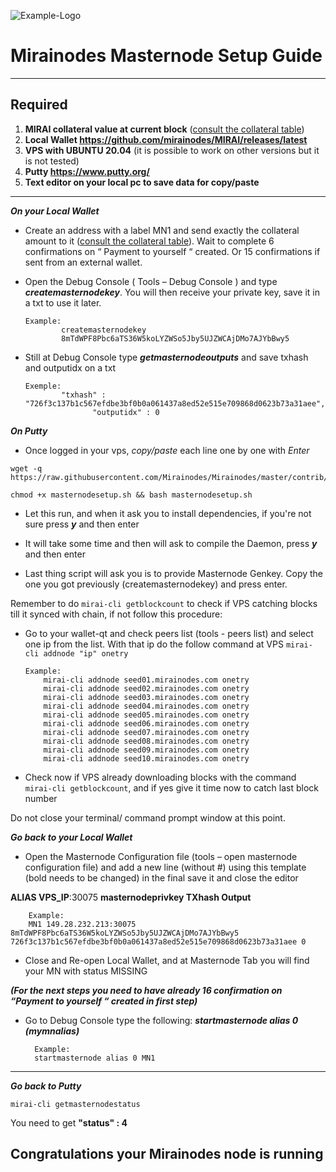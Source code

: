 ![Example-Logo](https://sappcoin.com/wp-content/uploads/2021/05/Mirainodes-logo-transparent.png)

# Mirainodes Masternode Setup Guide
***
## Required
1) **MIRAI collateral value at current block** ([consult the collateral table](../../README.md#rewards-breakdown))
2) **Local Wallet https://github.com/mirainodes/MIRAI/releases/latest**
3) **VPS with UBUNTU 20.04** (it is possible to work on other versions but it is not tested)
4) **Putty https://www.putty.org/**
5) **Text editor on your local pc to save data for copy/paste**
***

***On your Local Wallet***
* Create an address with a label MN1 and send exactly the collateral amount to it ([consult the collateral table](../../README.md#rewards-breakdown)).
 Wait to complete 6 confirmations on “ Payment to yourself “ created.
 Or 15 confirmations if sent from an external wallet.

* Open the Debug Console ( Tools – Debug Console ) and type ***createmasternodekey***.
You will then receive your private key, save it in a txt to use it later.
  ```
  Example:
          createmasternodekey
          8mTdWPF8Pbc6aTS36W5koLYZWSo5Jby5UJZWCAjDMo7AJYbBwy5
* Still at Debug Console type ***getmasternodeoutputs*** and save txhash and outputidx on a txt
  ```
  Exemple:
          "txhash" : "726f3c137b1c567efdbe3bf0b0a061437a8ed52e515e709868d0623b73a31aee",
		         "outputidx" : 0

***On Putty***

* Once logged in your vps, *copy/paste* each line one by one with *Enter*

```
wget -q https://raw.githubusercontent.com/Mirainodes/Mirainodes/master/contrib/masternodesetup/masternodesetup.sh
```

```
chmod +x masternodesetup.sh && bash masternodesetup.sh
```

* Let this run, and when it ask you to install dependencies, if you're not sure press ***y*** and then enter

* It will take some time and then will ask to compile the Daemon, press ***y*** and then enter 

* Last thing script will ask you is to provide Masternode Genkey. Copy the one you got previously (createmasternodekey) and press enter.

Remember to do `mirai-cli getblockcount` to check if VPS catching blocks till it synced with chain, if not follow this procedure:

* Go to your wallet-qt and check peers list (tools - peers list) and select one ip from the list. With that ip do the follow command at VPS `mirai-cli addnode "ip" onetry`

      Example:
		  mirai-cli addnode seed01.mirainodes.com onetry
		  mirai-cli addnode seed02.mirainodes.com onetry
		  mirai-cli addnode seed03.mirainodes.com onetry
		  mirai-cli addnode seed04.mirainodes.com onetry
		  mirai-cli addnode seed05.mirainodes.com onetry
		  mirai-cli addnode seed06.mirainodes.com onetry
		  mirai-cli addnode seed07.mirainodes.com onetry
		  mirai-cli addnode seed08.mirainodes.com onetry
		  mirai-cli addnode seed09.mirainodes.com onetry
		  mirai-cli addnode seed10.mirainodes.com onetry

    
* Check now if VPS already downloading blocks with the command `mirai-cli getblockcount`, and if yes give it time now to catch last block number 

Do not close your terminal/ command prompt window at this point.

***Go back to your Local Wallet***

* Open the Masternode Configuration file (tools – open masternode configuration file) and add a new line (without #) using this template (bold needs to be changed) in the final save it and close the editor

**ALIAS VPS_IP**:30075 **masternodeprivkey TXhash Output**

		Example:
		MN1 149.28.232.213:30075 8mTdWPF8Pbc6aTS36W5koLYZWSo5Jby5UJZWCAjDMo7AJYbBwy5 726f3c137b1c567efdbe3bf0b0a061437a8ed52e515e709868d0623b73a31aee 0

* Close and Re-open Local Wallet, and at Masternode Tab you will find your MN with status MISSING

***(For the next steps you need to have already 16 confirmation on “Payment to yourself “ created in first step)***

* Go to Debug Console type the following: ***startmasternode alias 0 (mymnalias)***

		Example:
		startmasternode alias 0 MN1
***

***Go back to Putty***

```
mirai-cli getmasternodestatus
```

You need to get **"status" : 4** 

## Congratulations your Mirainodes node is running
